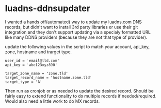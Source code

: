 # luadns-ddnsupdater

I wanted a hands off(automated) way to update my luadns.com DNS records, but didn't want to install 3rd party libraries or use their git integration and they don't support updating via a specialy formatted URL like many DDNS providers (because they are not that type of provider). 

update the following values in the script to match your account, api_key, zone, hostname and trarget type. 

```
user_id = 'email@tld.com'
api_key = 'abc123xyz890'

target_zone_name = 'zone.tld'
target_record_name = 'hostname.zone.tld'
target_type = 'A'
```

Then run as cronjob or as needed to update the desired record. Should be fairly easy to extend functionality to do multiple records if needed/required. Would also need a little work to do MX records. 

